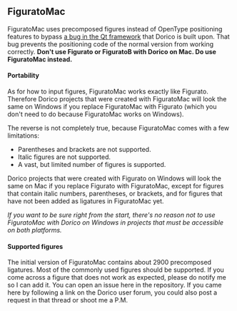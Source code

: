 ## FiguratoMac
FiguratoMac uses precomposed figures instead of OpenType positioning features to bypass [a bug in the Qt framework](https://bugreports.qt.io/browse/QTBUG-69803) that Dorico is built upon. That bug prevents the positioning code of the normal version from working correctly. **Don't use Figurato or FiguratoB with Dorico on Mac. Do use FiguratoMac instead.**

#### Portability
As for how to input figures, FiguratoMac works exactly like Figurato. Therefore Dorico projects that were created with FiguratoMac will look the same on Windows if you replace FiguratoMac with Figurato (which you don't need to do because FiguratoMac works on Windows).

The reverse is not completely true, because FiguratoMac comes with a few limitations:

- Parentheses and brackets are not supported.
- Italic figures are not supported.
- A vast, but limited number of figures is supported.

Dorico projects that were created with Figurato on Windows will look the same on Mac if you replace Figurato with FiguratoMac, except for figures that contain italic numbers, parentheses, or brackets, and for figures that have not been added as ligatures in FiguratoMac yet.

*If you want to be sure right from the start, there's no reason not to use FiguratoMac with Dorico on Windows in projects that must be accessible on both platforms.*

#### Supported figures
The initial version of FiguratoMac contains about 2900 precomposed ligatures. Most of the commonly used figures should be supported. If you come across a figure that does not work as expected, please do notify me so I can add it. You can open an issue here in the repository. If you came here by following a link on the Dorico user forum, you could also post a request in that thread or shoot me a P.M.